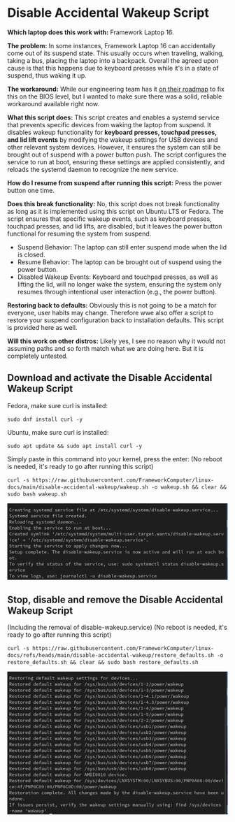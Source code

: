 # Disable Accidental Wakeup Script

**Which laptop does this work with:** Framework Laptop 16.

**The problem:** In some instances, Framework Laptop 16 can accidentally come out of its suspend state. This usually occurs when traveling, walking, taking a bus, placing the laptop into a backpack.
Overall the agreed upon cause is that this happens due to keyboard presses while it's in a state of suspend, thus waking it up.

**The workaround:** While our engineering team has it [on their roadmap](https://community.frame.work/t/responded-waking-from-suspend-w-lid-closed/47497/73?u=matt_hartley) to fix this on the BIOS level, but I wanted to make sure there was a solid, reliable workaround available right now.

**What this script does:** This script creates and enables a systemd service that prevents specific devices from waking the laptop from suspend. It disables wakeup functionality for **keyboard presses, touchpad presses, and lid lift events** by modifying the wakeup settings for USB devices and other relevant system devices. However, it ensures the system can still be brought out of suspend with a power button push. 
The script configures the service to run at boot, ensuring these settings are applied consistently, and reloads the systemd daemon to recognize the new service.

**How do I resume from suspend after running this script:** Press the power button one time.

**Does this break functionality:** No, this script does not break functionality as long as it is implemented using this script on Ubuntu LTS or Fedora. 
The script ensures that specific wakeup events, such as keyboard presses, touchpad presses, and lid lifts, are disabled, but it leaves the power button functional for resuming the system from suspend.

- Suspend Behavior: The laptop can still enter suspend mode when the lid is closed.
- Resume Behavior: The laptop can be brought out of suspend using the power button.
- Disabled Wakeup Events: Keyboard and touchpad presses, as well as lifting the lid, will no longer wake the system, ensuring the system only resumes through intentional user interaction (e.g., the power button).

**Restoring back to defaults:** Obviously this is not going to be a match for everyone, user habits may change. Therefore wwe also offer a script to restore your suspend configuration back to installation defaults.
This script is provided here as well.

**Will this work on other distros:** Likely yes, I see no reason why it would not assuming paths and so forth match what we are doing here. But it is completely untested.


## Download and activate the Disable Accidental Wakeup Script

Fedora, make sure curl is installed:

```
sudo dnf install curl -y
```

Ubuntu, make sure curl is installed:

```
sudo apt update && sudo apt install curl -y
```

Simply paste in this command into your kernel, press the enter:
(No reboot is needed, it's ready to go after running this script)

```
curl -s https://raw.githubusercontent.com/FrameworkComputer/linux-docs/main/disable-accidental-wakeup/wakeup.sh -o wakeup.sh && clear && sudo bash wakeup.sh
```

![Download the script](https://raw.githubusercontent.com/FrameworkComputer/linux-docs/refs/heads/main/disable-accidental-wakeup/images/install.png)




## Stop, disable and remove the Disable Accidental Wakeup Script
(Including the removal of disable-wakeup.service) 
(No reboot is needed, it's ready to go after running this script)

```
curl -s https://raw.githubusercontent.com/FrameworkComputer/linux-docs/refs/heads/main/disable-accidental-wakeup/restore_defaults.sh -o restore_defaults.sh && clear && sudo bash restore_defaults.sh
```

![Removal script](https://raw.githubusercontent.com/FrameworkComputer/linux-docs/refs/heads/main/disable-accidental-wakeup/images/remove.png)


